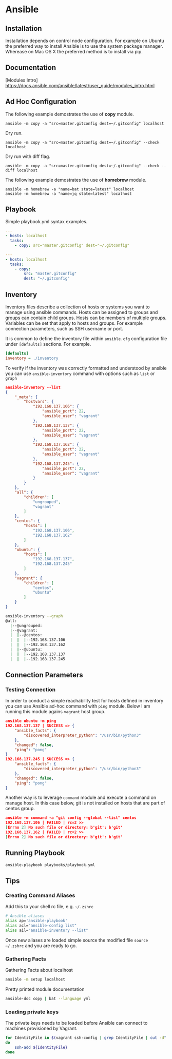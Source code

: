 # Ansible

## Installation

Installation depends on control node configuration. For example on Ubuntu the preferred way to install Ansible is to use the system package manager. Wherease on Mac OS X the preferred method is to install via pip.

## Documentation

[Modules Intro] https://docs.ansible.com/ansible/latest/user_guide/modules_intro.html


## Ad Hoc Configuration

The following example demostrates the use of **copy** module.

```
ansible -m copy -a "src=master.gitconfig dest=~/.gitconfig" localhost
```

Dry run.
```
ansible -m copy -a "src=master.gitconfig dest=~/.gitconfig" --check localhost
```

Dry run with diff flag.
```
ansible -m copy -a "src=master.gitconfig dest=~/.gitconfig" --check --diff localhost
```

The following example demostrates the use of **homebrew** module.

```
ansible -m homebrew -a "name=bat state=latest" localhost
ansible -m homebrew -a "name=jq state=latest" localhost
```

## Playbook

Simple playbook.yml syntax examples.

```yml
---
- hosts: localhost
  tasks:
    - copy: src="master.gitconfig" dest="~/.gitconfig"
```

```yml
---
- hosts: localhost
  tasks:
    - copy: 
        src: "master.gitconfig"
        dest: "~/.gitconfig"
```

## Inventory

Inventory files describe a collection of hosts or systems you want to manage using ansible commands. Hosts can be assigned to groups and groups can contain child groups. Hosts can be members of multiple groups. Variables can be set that apply to hosts and groups. For example connection parameters, such as SSH username or port.

It is common to define the inventory file within `ansible.cfg` configuration file under `[defaults]` sections. For example.
```ini
[defaults]
inventory = ./inventory
```

To verify if the inventory was correctly formatted and understood by ansible you can use `ansible-inventory` command with options such as `list` or `graph`
```json
ansible-inventory --list
{
    "_meta": {
        "hostvars": {
            "192.168.137.106": {
                "ansible_port": 22,
                "ansible_user": "vagrant"
            },
            "192.168.137.137": {
                "ansible_port": 22,
                "ansible_user": "vagrant"
            },
            "192.168.137.162": {
                "ansible_port": 22,
                "ansible_user": "vagrant"
            },
            "192.168.137.245": {
                "ansible_port": 22,
                "ansible_user": "vagrant"
            }
        }
    },
    "all": {
        "children": [
            "ungrouped",
            "vagrant"
        ]
    },
    "centos": {
        "hosts": [
            "192.168.137.106",
            "192.168.137.162"
        ]
    },
    "ubuntu": {
        "hosts": [
            "192.168.137.137",
            "192.168.137.245"
        ]
    },
    "vagrant": {
        "children": [
            "centos",
            "ubuntu"
        ]
    }
}
```
```bash
ansible-inventory --graph
@all:
  |--@ungrouped:
  |--@vagrant:
  |  |--@centos:
  |  |  |--192.168.137.106
  |  |  |--192.168.137.162
  |  |--@ubuntu:
  |  |  |--192.168.137.137
  |  |  |--192.168.137.245
```

## Connection Parameters

### Testing Connection

In order to conduct a simple reachability test for hosts defined in inventory you can use Ansible ad-hoc command with `ping` module. Below I am running this module agains `vagrant` host group.

```json
ansible ubuntu -m ping
192.168.137.137 | SUCCESS => {
    "ansible_facts": {
        "discovered_interpreter_python": "/usr/bin/python3"
    },
    "changed": false,
    "ping": "pong"
}
192.168.137.245 | SUCCESS => {
    "ansible_facts": {
        "discovered_interpreter_python": "/usr/bin/python3"
    },
    "changed": false,
    "ping": "pong"
}
```

Another way is to leverage `command` module and execute a command on manage host. In this case below, git is not installed on hosts that are part of centos group.

```json
ansible -m command -a "git config --global --list" centos
192.168.137.106 | FAILED | rc=2 >>
[Errno 2] No such file or directory: b'git': b'git'
192.168.137.162 | FAILED | rc=2 >>
[Errno 2] No such file or directory: b'git': b'git'
```

## Running Playbook

```bash
ansible-playbook playbooks/playbook.yml
```


## Tips

### Creating Command Aliases

Add this to your shell rc file, e.g. `~/.zshrc`

```bash
# Ansible aliases
alias ap='ansible-playbook'
alias acl="ansible-config list"
alias ail="ansible-inventory --list"
```

Once new aliases are loaded simple source the modified file `source ~/.zshrc` and you are ready to go.

### Gathering Facts

Gathering Facts about localhost
```bash
ansible -m setup localhost
```

Pretty printed module documentation
```bash
ansible-doc copy | bat --language yml
```

### Loading private keys

The private keys needs to be loaded before Ansible can connect to machines provisioned by Vagrant.

```bash
for IdentityFile in $(vagrant ssh-config | grep IdentityFile | cut -d" " -f4)
do
    ssh-add ${IdentityFile}
done
```
